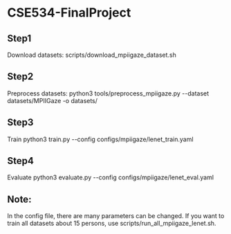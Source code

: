 # CSE534-FinalProject
## Step1
Download datasets:
scripts/download_mpiigaze_dataset.sh
## Step2
Preprocess datasets:
python3 tools/preprocess_mpiigaze.py --dataset datasets/MPIIGaze -o datasets/
## Step3
Train
python3 train.py --config configs/mpiigaze/lenet_train.yaml
## Step4
Evaluate
python3 evaluate.py --config configs/mpiigaze/lenet_eval.yaml

## Note:
In the config file, there are many parameters can be changed.
If you want to train all datasets about 15 persons, use scripts/run_all_mpiigaze_lenet.sh.
